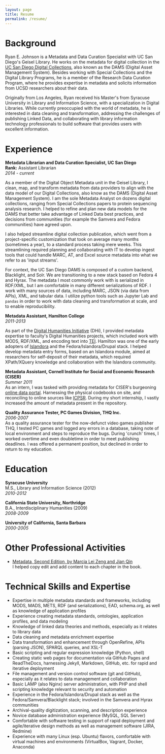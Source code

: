 ```yaml
---
layout: page
title: Resume
permalink: /resume/
---
```


# Background

Ryan E. Johnson is a Metadata and Data Curation Specialist with UC San Diego's Geisel Library. He works on the metadata for digital collection in the [UC San Diego Digital Collections](http://library.ucsd.edu/dc/), also known as the DAMS (Digital Asset Management System). Besides working with Special Collections and the Digital Library Programs, he is a member of the Research Data Curation Program, where he provides expertise in metadata and solicits information from UCSD researchers about their data.  

Originally from Los Angeles, Ryan received his Master's from Syracuse University in Library and Information Science, with a specialization in Digital Libraries. While currently preoccupied with the world of metadata, he is interested in data cleaning and transformation, addressing the challenges of publishing Linked Data, and collaborating with library information technology professionals to build software that provides users with excellent information.  

# Experience

**Metadata Librarian and Data Curation Specialist, UC San Diego**  
**Rank:** Assistant Librarian  
_2014 - current_  

As a member of the Digital Object Metadata unit in the Geisel Library, I clean, map, and transform metadata from data providers to align with the data model of our Digital Collections, also know as the DAMS (Digital Asset Management System). I am the sole Metadata Analyst on dozens digital collections, ranging from Special Collections papers to protein sequencing analysis research. I helped to refine and plan new data models for the DAMS that better take advantage of Linked Data best practices, and decisions from communities (for example the Samvera and Fedora communities) have agreed upon.  

I also helped streamline digital collection publication, which went from a project-specific customization that took on average many months (sometimes a year), to a standard process taking mere weeks.  This streamlining required planning and collaborating with IT to develop ingest tools that could handle MARC, AT, and Excel source metadata into what we refer to as 'input streams'.  

For context, the UC San Diego DAMS is composed of a custom backend, Blacklight, and Solr. We are transitioning to a new stack based on Fedora 4 and Hyrax. The metadata I most commonly work with is serialized in RDF/XML, but I am comfortable in many different serializations of RDF. I work with many sources of data, including MARC, JSON (via data from APIs), XML, and tabular data. I utilize python tools such as Jupyter Lab and `pandas` in order to work with data cleaning and transformation at scale, and to enable reproducibility.    

**Metadata Assistant, Hamilton College**  
_2011-2013_  

As part of the [Digital Humanities Initiative](http://www.dhinitiative.org/) (DHi), I provided metadata expertise to faculty's Digital Humanities projects, which included work with MODS, RDF/XML, and encoding text into [TEI](http://www.tei-c.org/index.xml). Hamilton was one of the early adopters of [Islandora](http://islandora.ca/) and the Fedora/Islandora/Drupal stack. I helped develop metadata entry forms, based on an Islandora module, aimed at researchers for self-deposit of their metadata, which required XPath/XQuery knowledge and collaboration with the Islandora community.   

**Metadata Assistant, Cornell Institute for Social and Economic Research (CISER)**  
_Summer 2011_  
As an intern, I was tasked with providing metadata for CISER's burgeoning [online data portal](http://ciser.cornell.edu/). Harnessing the physical codebooks on site, and reconciling to online sources like [ICPSR](http://www.icpsr.umich.edu/). During my short internship, I vastly increased the amount of metadata present in the repository.  

**Quality Assurance Tester, PC Games Division, THQ Inc.**  
_2006-2007_  
As a quality assurance tester for the now-defunct video games publisher THQ, I tested PC games and logged any errors in a database, taking note of local environment and steps to reproduce the bugs. During 'crunch' times, I worked overtime and even doubletime in order to meet publishing deadlines. I was offered a permanent position, but declined in order to return to my education.  

# Education

**Syracuse University**  
M.S., Library and Information Science (2012)  
_2010-2012_  

**California State University, Northridge**  
B.A., Interdisciplinary Humanities (2009)  
_2008-2009_  

**University of California, Santa Barbara**   
_2000-2005_  

# Other Professional Activities

+ [Metadata, Second Edition, by Marcia Lei Zeng and Jian Qin](http://www.worldcat.org/oclc/894201488)     
I helped copy edit and add content to each chapter in the book.  

# Technical Skills and Expertise

+ Expertise in multiple metadata standards and frameworks, including MODS, MADS, METS, RDF (and serializations), EAD, schema.org, as well as knowledge of application profiles  
+ Experience creating metadata standards, ontologies, application profiles, and data modeling  
+ Knowledge of linked data theories and methods, especially as it relates to library data     
+ Data cleaning and metadata enrichment expertise  
+ Data transformation and enhancement through OpenRefine, APIs (parsing JSON), SPARQL queries, and XSL-T  
+ Basic scripting and regular expression knowledge (Python, shell)  
+ Creating static web pages for documentation via GitHub Pages and ReadTheDocs, harnessing Jekyll, Markdown, GitHub, etc. for rapid and iterative deployment   
+ File management and version control software (git and GitHub), especially as it relates to data management and collaboration    
+ Basic LAMP (also Nginx) server administration, with PHP and shell scripting knowledge relevant to security and automation  
+ Experience in the Fedora/Islandora/Drupal stack as well as the Fedora/Samvera/Blacklight stack; involved in the Samvera and Hyrax communities  
+ Archival-quality digitization, scanning, and description experience  
+ Novice database administration experience (MySQL, SQL Server)  
+ Comfortable with software testing in support of rapid deployment and agile/iterative design methods as well as management software (JIRA, Redmine)      
+ Experience with many Linux (esp. Ubuntu) flavors, comfortable with virtual machines and environments (VirtualBox, Vagrant, Docker, Anaconda)   

